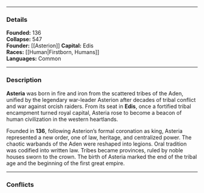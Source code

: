 
---
### Details

**Founded:** 136  
**Collapse:** 547  
**Founder:** [[Asterion]]
**Capital:** Edis  
**Races:** [[Human|Firstborn, Humans]]  
**Languages:** Common  

---

### Description

**Asteria** was born in fire and iron from the scattered tribes of the Aden, unified by the legendary war-leader Asterion after decades of tribal conflict and war against orcish raiders. From its seat in **Edis**, once a fortified tribal encampment turned royal capital, Asteria rose to become a beacon of human civilization in the western heartlands.

Founded in **136**, following Asterion’s formal coronation as king, Asteria represented a new order, one of law, heritage, and centralized power. The chaotic warbands of the Aden were reshaped into legions. Oral tradition was codified into written law. Tribes became provinces, ruled by noble houses sworn to the crown. The birth of Asteria marked the end of the tribal age and the beginning of the first great empire.

___

### Conflicts

